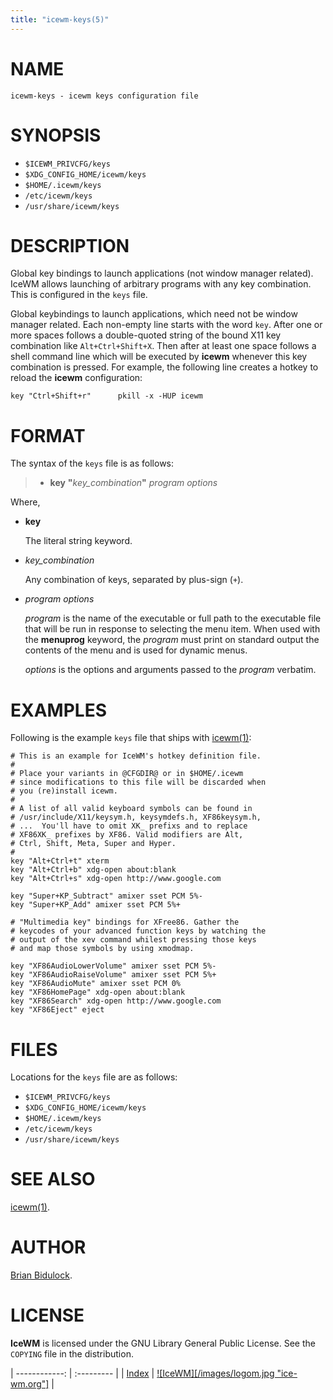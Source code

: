 ```yaml
---
title: "icewm-keys(5)"
---
```

# NAME

    icewm-keys - icewm keys configuration file

# SYNOPSIS

- `$ICEWM_PRIVCFG/keys`
- `$XDG_CONFIG_HOME/icewm/keys`
- `$HOME/.icewm/keys`
- `/etc/icewm/keys`
- `/usr/share/icewm/keys`

# DESCRIPTION

Global key bindings to launch applications (not window manager related).
IceWM allows launching of arbitrary programs with any key combination.
This is configured in the `keys` file.

Global keybindings to launch applications, which need not be window
manager related.  Each non-empty line starts with the word `key`.
After one or more spaces follows a double-quoted string of the bound X11
key combination like `Alt+Ctrl+Shift+X`.  Then after at least one space
follows a shell command line which will be executed by **icewm** whenever
this key combination is pressed.  For example, the following line
creates a hotkey to reload the **icewm** configuration:

    key "Ctrl+Shift+r"      pkill -x -HUP icewm

# FORMAT

The syntax of the `keys` file is as follows:

> - **key** **"**_key\_combination_**"** _program_ _options_

Where,

- **key**

    The literal string keyword.

- _key\_combination_

    Any combination of keys, separated by plus-sign (`+`).

- _program_ _options_

    _program_ is the name of the executable or full path to the executable
    file that will be run in response to selecting the menu item.  When used
    with the **menuprog** keyword, the _program_ must print on standard
    output the contents of the menu and is used for dynamic menus.

    _options_ is the options and arguments passed to the _program_
    verbatim.

# EXAMPLES

Following is the example `keys` file that ships with [icewm(1)](icewm.md):

    # This is an example for IceWM's hotkey definition file.
    #
    # Place your variants in @CFGDIR@ or in $HOME/.icewm
    # since modifications to this file will be discarded when
    # you (re)install icewm.
    #
    # A list of all valid keyboard symbols can be found in
    # /usr/include/X11/keysym.h, keysymdefs.h, XF86keysym.h,
    # ...  You'll have to omit XK_ prefixs and to replace
    # XF86XK_ prefixes by XF86. Valid modifiers are Alt,
    # Ctrl, Shift, Meta, Super and Hyper.
    #
    key "Alt+Ctrl+t" xterm
    key "Alt+Ctrl+b" xdg-open about:blank
    key "Alt+Ctrl+s" xdg-open http://www.google.com
    
    key "Super+KP_Subtract" amixer sset PCM 5%-
    key "Super+KP_Add" amixer sset PCM 5%+
    
    # "Multimedia key" bindings for XFree86. Gather the
    # keycodes of your advanced function keys by watching the
    # output of the xev command whilest pressing those keys
    # and map those symbols by using xmodmap.
    
    key "XF86AudioLowerVolume" amixer sset PCM 5%-
    key "XF86AudioRaiseVolume" amixer sset PCM 5%+
    key "XF86AudioMute" amixer sset PCM 0%
    key "XF86HomePage" xdg-open about:blank
    key "XF86Search" xdg-open http://www.google.com
    key "XF86Eject" eject

# FILES

Locations for the `keys` file are as follows:

- `$ICEWM_PRIVCFG/keys`
- `$XDG_CONFIG_HOME/icewm/keys`
- `$HOME/.icewm/keys`
- `/etc/icewm/keys`
- `/usr/share/icewm/keys`

# SEE ALSO

[icewm(1)](icewm.md).

# AUTHOR

[Brian Bidulock](mailto:bidulock@openss7.org).

# LICENSE

**IceWM** is licensed under the GNU Library General Public License.
See the `COPYING` file in the distribution.

| ------------: | :--------- |
| [Index](/man) | [![IceWM][/images/logom.jpg "ice-wm.org"]](https://ice-wm.org "ice-wm.org") |

